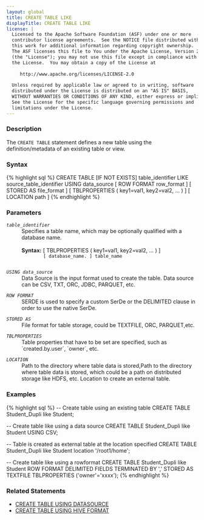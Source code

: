 ```yaml
---
layout: global
title: CREATE TABLE LIKE
displayTitle: CREATE TABLE LIKE
license: |
  Licensed to the Apache Software Foundation (ASF) under one or more
  contributor license agreements.  See the NOTICE file distributed with
  this work for additional information regarding copyright ownership.
  The ASF licenses this file to You under the Apache License, Version 2.0
  (the "License"); you may not use this file except in compliance with
  the License.  You may obtain a copy of the License at
 
     http://www.apache.org/licenses/LICENSE-2.0
 
  Unless required by applicable law or agreed to in writing, software
  distributed under the License is distributed on an "AS IS" BASIS,
  WITHOUT WARRANTIES OR CONDITIONS OF ANY KIND, either express or implied.
  See the License for the specific language governing permissions and
  limitations under the License.
---
```


### Description

The `CREATE TABLE` statement defines a new table using the definition/metadata of an existing table or view.

### Syntax

{% highlight sql %}
CREATE TABLE [IF NOT EXISTS] table_identifier LIKE source_table_identifier
    USING data_source
    [ ROW FORMAT row_format ]
    [ STORED AS file_format ]
    [ TBLPROPERTIES ( key1=val1, key2=val2, ... ) ]
    [ LOCATION path ]
{% endhighlight %}

### Parameters

<dl>
  <dt><code><em>table_identifier</em></code></dt>
  <dd>
    Specifies a table name, which may be optionally qualified with a database name.<br><br>
    <b>Syntax:</b>  [ TBLPROPERTIES ( key1=val1, key2=val2, ... ) ]
      <code>
        [ database_name. ] table_name
      </code>
  </dd>
</dl>

<dl>
  <dt><code><em>USING data_source</em></code></dt>
  <dd>Data Source is the input format used to create the table. Data source can be CSV, TXT, ORC, JDBC, PARQUET, etc.</dd>
</dl> 

<dl>
  <dt><code><em>ROW FORMAT</em></code></dt>
  <dd>SERDE is used to specify a custom SerDe or the DELIMITED clause in order to use the native SerDe.</dd>
</dl>

<dl>
  <dt><code><em>STORED AS</em></code></dt>
  <dd>File format for table storage, could be TEXTFILE, ORC, PARQUET,etc.</dd>
</dl>

<dl>
  <dt><code><em>TBLPROPERTIES</em></code></dt>
  <dd>Table properties that have to be set are specified, such as `created.by.user`, `owner`, etc.
  </dd>
</dl>

<dl>
  <dt><code><em>LOCATION</em></code></dt>
  <dd>Path to the directory where table data is stored,Path to the directory where table data is stored, which could be a path on distributed storage like HDFS, etc. Location to create an external table.</dd>
</dl>

### Examples

{% highlight sql %}
-- Create table using an existing table
CREATE TABLE Student_Dupli like Student;

-- Create table like using a data source
CREATE TABLE Student_Dupli like Student USING CSV;

-- Table is created as external table at the location specified
CREATE TABLE Student_Dupli like Student location  '/root1/home';

-- Create table like using a rowformat
CREATE TABLE Student_Dupli like Student
    ROW FORMAT DELIMITED FIELDS TERMINATED BY ','
    STORED AS TEXTFILE
    TBLPROPERTIES ('owner'='xxxx');
{% endhighlight %}

### Related Statements

 * [CREATE TABLE USING DATASOURCE](sql-ref-syntax-ddl-create-table-datasource.html)
 * [CREATE TABLE USING HIVE FORMAT](sql-ref-syntax-ddl-create-table-hiveformat.html)

